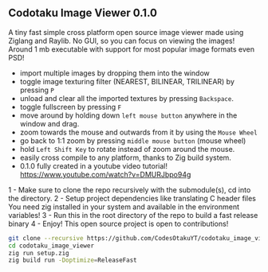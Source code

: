 ## Codotaku Image Viewer 0.1.0
A tiny fast simple cross platform open source image viewer made using Ziglang and Raylib.
No GUI, so you can focus on viewing the images!
Around 1 mb executable with support for most popular image formats even PSD!
- import multiple images by dropping them into the window
- toggle image texturing filter (NEAREST, BILINEAR, TRILINEAR) by pressing `P`
- unload and clear all the imported textures by pressing `Backspace`.
- toggle fullscreen by pressing `F`
- move around by holding down `left mouse button` anywhere in the window and drag.
- zoom towards the mouse and outwards from it by using the `Mouse Wheel`
- go back to 1:1 zoom by pressing `middle mouse button` (mouse wheel)
- hold `Left Shift Key` to rotate instead of zoom around the mouse.
- easily cross compile to any platform, thanks to Zig build system.
- 0.1.0 fully created in a youtube video tutorial! https://www.youtube.com/watch?v=DMURJbpo94g

1 - Make sure to clone the repo recursively with the submodule(s), cd into the directory.
2 - Setup project dependencies like translating C header files
You need zig installed in your system and available in the environment variables!
3 - Run this in the root directory of the repo to build a fast release binary
4 - Enjoy!
This open source project is open to contributions!
```sh
git clone --recursive https://github.com/CodesOtakuYT/codotaku_image_viewer
cd codotaku_image_viewer
zig run setup.zig
zig build run -Doptimize=ReleaseFast
```
